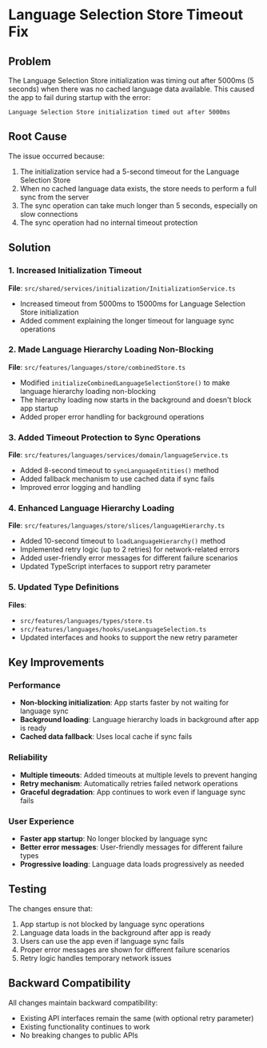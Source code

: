 # Language Selection Store Timeout Fix

## Problem

The Language Selection Store initialization was timing out after 5000ms (5 seconds) when there was no cached language data available. This caused the app to fail during startup with the error:

```
Language Selection Store initialization timed out after 5000ms
```

## Root Cause

The issue occurred because:

1. The initialization service had a 5-second timeout for the Language Selection Store
2. When no cached language data exists, the store needs to perform a full sync from the server
3. The sync operation can take much longer than 5 seconds, especially on slow connections
4. The sync operation had no internal timeout protection

## Solution

### 1. Increased Initialization Timeout

**File**: `src/shared/services/initialization/InitializationService.ts`

- Increased timeout from 5000ms to 15000ms for Language Selection Store initialization
- Added comment explaining the longer timeout for language sync operations

### 2. Made Language Hierarchy Loading Non-Blocking

**File**: `src/features/languages/store/combinedStore.ts`

- Modified `initializeCombinedLanguageSelectionStore()` to make language hierarchy loading non-blocking
- The hierarchy loading now starts in the background and doesn't block app startup
- Added proper error handling for background operations

### 3. Added Timeout Protection to Sync Operations

**File**: `src/features/languages/services/domain/languageService.ts`

- Added 8-second timeout to `syncLanguageEntities()` method
- Added fallback mechanism to use cached data if sync fails
- Improved error logging and handling

### 4. Enhanced Language Hierarchy Loading

**File**: `src/features/languages/store/slices/languageHierarchy.ts`

- Added 10-second timeout to `loadLanguageHierarchy()` method
- Implemented retry logic (up to 2 retries) for network-related errors
- Added user-friendly error messages for different failure scenarios
- Updated TypeScript interfaces to support retry parameter

### 5. Updated Type Definitions

**Files**:

- `src/features/languages/types/store.ts`
- `src/features/languages/hooks/useLanguageSelection.ts`
- Updated interfaces and hooks to support the new retry parameter

## Key Improvements

### Performance

- **Non-blocking initialization**: App starts faster by not waiting for language sync
- **Background loading**: Language hierarchy loads in background after app is ready
- **Cached data fallback**: Uses local cache if sync fails

### Reliability

- **Multiple timeouts**: Added timeouts at multiple levels to prevent hanging
- **Retry mechanism**: Automatically retries failed network operations
- **Graceful degradation**: App continues to work even if language sync fails

### User Experience

- **Faster app startup**: No longer blocked by language sync
- **Better error messages**: User-friendly messages for different failure types
- **Progressive loading**: Language data loads progressively as needed

## Testing

The changes ensure that:

1. App startup is not blocked by language sync operations
2. Language data loads in the background after app is ready
3. Users can use the app even if language sync fails
4. Proper error messages are shown for different failure scenarios
5. Retry logic handles temporary network issues

## Backward Compatibility

All changes maintain backward compatibility:

- Existing API interfaces remain the same (with optional retry parameter)
- Existing functionality continues to work
- No breaking changes to public APIs
